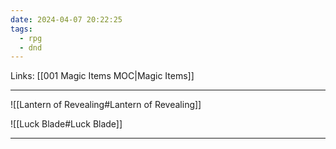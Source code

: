 ```yaml
---
date: 2024-04-07 20:22:25
tags:
  - rpg
  - dnd
---
```

Links: [[001 Magic Items MOC|Magic Items]]

---

![[Lantern of Revealing#Lantern of Revealing]]

![[Luck Blade#Luck Blade]]

---